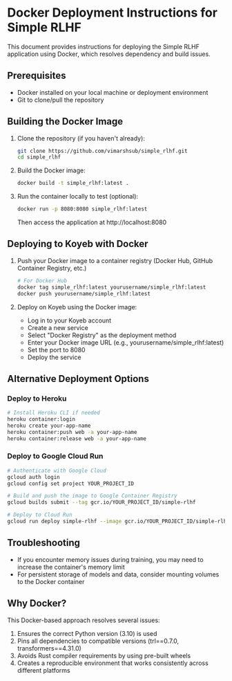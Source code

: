 # Docker Deployment Instructions for Simple RLHF

This document provides instructions for deploying the Simple RLHF application using Docker, which resolves dependency and build issues.

## Prerequisites

- Docker installed on your local machine or deployment environment
- Git to clone/pull the repository

## Building the Docker Image

1. Clone the repository (if you haven't already):
   ```bash
   git clone https://github.com/vimarshsub/simple_rlhf.git
   cd simple_rlhf
   ```

2. Build the Docker image:
   ```bash
   docker build -t simple_rlhf:latest .
   ```

3. Run the container locally to test (optional):
   ```bash
   docker run -p 8080:8080 simple_rlhf:latest
   ```
   Then access the application at http://localhost:8080

## Deploying to Koyeb with Docker

1. Push your Docker image to a container registry (Docker Hub, GitHub Container Registry, etc.)
   ```bash
   # For Docker Hub
   docker tag simple_rlhf:latest yourusername/simple_rlhf:latest
   docker push yourusername/simple_rlhf:latest
   ```

2. Deploy on Koyeb using the Docker image:
   - Log in to your Koyeb account
   - Create a new service
   - Select "Docker Registry" as the deployment method
   - Enter your Docker image URL (e.g., yourusername/simple_rlhf:latest)
   - Set the port to 8080
   - Deploy the service

## Alternative Deployment Options

### Deploy to Heroku

```bash
# Install Heroku CLI if needed
heroku container:login
heroku create your-app-name
heroku container:push web -a your-app-name
heroku container:release web -a your-app-name
```

### Deploy to Google Cloud Run

```bash
# Authenticate with Google Cloud
gcloud auth login
gcloud config set project YOUR_PROJECT_ID

# Build and push the image to Google Container Registry
gcloud builds submit --tag gcr.io/YOUR_PROJECT_ID/simple-rlhf

# Deploy to Cloud Run
gcloud run deploy simple-rlhf --image gcr.io/YOUR_PROJECT_ID/simple-rlhf --platform managed
```

## Troubleshooting

- If you encounter memory issues during training, you may need to increase the container's memory limit
- For persistent storage of models and data, consider mounting volumes to the Docker container

## Why Docker?

This Docker-based approach resolves several issues:
1. Ensures the correct Python version (3.10) is used
2. Pins all dependencies to compatible versions (trl==0.7.0, transformers==4.31.0)
3. Avoids Rust compiler requirements by using pre-built wheels
4. Creates a reproducible environment that works consistently across different platforms
